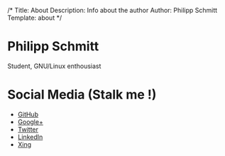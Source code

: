 /*
Title: About
Description: Info about the author
Author: Philipp Schmitt
Template: about
*/

# Philipp Schmitt

Student, GNU/Linux enthousiast

# Social Media (Stalk me !)

* [GitHub](https://www.github.com/pschmitt) 
* [Google+](https://plus.google.com/u/0/111748235994603810778/posts) 
* [Twitter](https://twitter.com/pppschmitt) 
* [LinkedIn](http://www.linkedin.com/in/pschmitt) 
* [Xing](https://www.xing.com/profile/Philipp_Schmitt19) 
